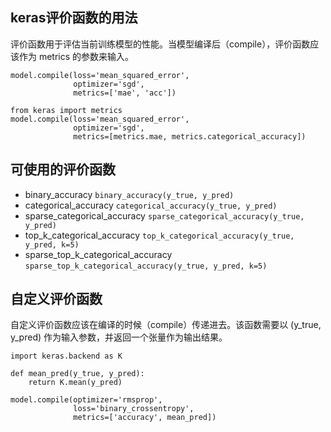 ## keras评价函数的用法
评价函数用于评估当前训练模型的性能。当模型编译后（compile），评价函数应该作为 metrics 的参数来输入。

```text
model.compile(loss='mean_squared_error',
              optimizer='sgd',
              metrics=['mae', 'acc'])
```
```text
from keras import metrics
model.compile(loss='mean_squared_error',
              optimizer='sgd',
              metrics=[metrics.mae, metrics.categorical_accuracy])
```

## 可使用的评价函数
- binary_accuracy
`binary_accuracy(y_true, y_pred)`
- categorical_accuracy
`categorical_accuracy(y_true, y_pred)`
- sparse_categorical_accuracy
`sparse_categorical_accuracy(y_true, y_pred)`
- top_k_categorical_accuracy
`top_k_categorical_accuracy(y_true, y_pred, k=5)`
- sparse_top_k_categorical_accuracy
`sparse_top_k_categorical_accuracy(y_true, y_pred, k=5)`

## 自定义评价函数

自定义评价函数应该在编译的时候（compile）传递进去。该函数需要以 (y_true, y_pred) 作为输入参数，并返回一个张量作为输出结果。
```text
import keras.backend as K

def mean_pred(y_true, y_pred):
    return K.mean(y_pred)
    
model.compile(optimizer='rmsprop',
              loss='binary_crossentropy',
              metrics=['accuracy', mean_pred])
```
